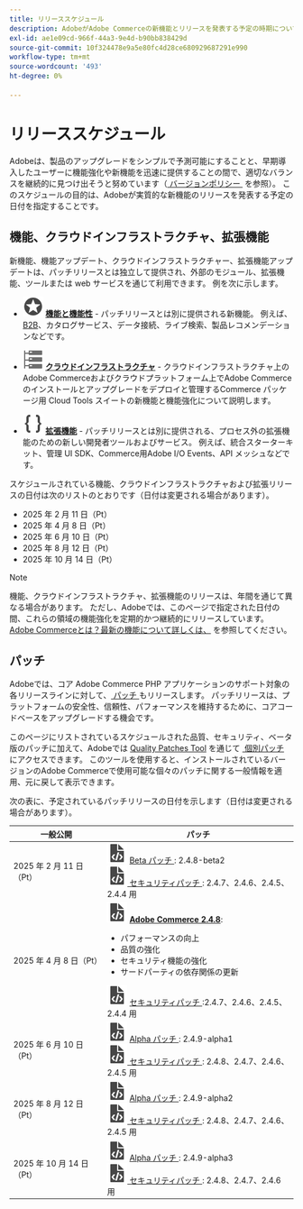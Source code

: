 ```yaml
---
title: リリーススケジュール
description: AdobeがAdobe Commerceの新機能とリリースを発表する予定の時期について説明します。 計画性を高めるために、今後のパッチスケジュールと機能配信タイムラインを確認します。
exl-id: ae1e09cd-966f-44a3-9e4d-b90bb838429d
source-git-commit: 10f324478e9a5e80fc4d28ce680929687291e990
workflow-type: tm+mt
source-wordcount: '493'
ht-degree: 0%

---
```



# リリーススケジュール

Adobeは、製品のアップグレードをシンプルで予測可能にすることと、早期導入したユーザーに機能強化や新機能を迅速に提供することの間で、適切なバランスを継続的に見つけ出そうと努めています（[&#x200B; バージョンポリシー &#x200B;](versioning-policy.md) を参照）。 このスケジュールの目的は、Adobeが実質的な新機能のリリースを発表する予定の日付を指定することです。

## 機能、クラウドインフラストラクチャ、拡張機能

新機能、機能アップデート、クラウドインフラストラクチャー、拡張機能アップデートは、パッチリリースとは独立して提供され、外部のモジュール、拡張機能、ツールまたは web サービスを通じて利用できます。 例を次に示します。

- ![&#x200B; 機能アイコン &#x200B;](../assets/icons/feature.svg) [**機能と機能性**](https://experienceleague.adobe.com/en/docs/commerce/user-guides/release-information/release-notes-all) - パッチリリースとは別に提供される新機能。 例えば、[B2B](https://experienceleague.adobe.com/en/docs/commerce-admin/b2b/release-notes)、カタログサービス、データ接続、ライブ検索、製品レコメンデーションなどです。

- ![&#x200B; インフラストラクチャアイコン &#x200B;](../assets/icons/servers.svg) [**クラウドインフラストラクチャ**](https://experienceleague.adobe.com/en/docs/commerce-on-cloud/user-guide/release-notes/cloud-tools-suite) - クラウドインフラストラクチャ上のAdobe Commerceおよびクラウドプラットフォーム上でAdobe Commerceのインストールとアップグレードをデプロイと管理するCommerce パッケージ用 Cloud Tools スイートの新機能と機能強化について説明します。

- ![&#x200B; 拡張アイコン &#x200B;](../assets/icons/brackets.svg) [**拡張機能**](https://developer.adobe.com/commerce/extensibility/) - パッチリリースとは別に提供される、プロセス外の拡張機能のための新しい開発者ツールおよびサービス。 例えば、統合スターターキット、管理 UI SDK、Commerce用Adobe I/O Events、API メッシュなどです。

スケジュールされている機能、クラウドインフラストラクチャおよび拡張リリースの日付は次のリストのとおりです（日付は変更される場合があります）。

- 2025 年 2 月 11 日（Pt）
- 2025 年 4 月 8 日（Pt）
- 2025 年 6 月 10 日（Pt）
- 2025 年 8 月 12 日（Pt）
- 2025 年 10 月 14 日（Pt）

>[!NOTE]
>
>機能、クラウドインフラストラクチャ、拡張機能のリリースは、年間を通じて異なる場合があります。 ただし、Adobeでは、このページで指定された日付の間、これらの領域の機能強化を定期的かつ継続的にリリースしています。 [Adobe Commerceとは？最新の機能について詳しくは、](https://business.adobe.com/products/magento/magento-commerce.html) を参照してください。

## パッチ

Adobeでは、コア Adobe Commerce PHP アプリケーションのサポート対象の各リリースラインに対して、[&#x200B; パッチ &#x200B;](versioning-policy.md#patch-release) もリリースします。 パッチリリースは、プラットフォームの安全性、信頼性、パフォーマンスを維持するために、コアコードベースをアップグレードする機会です。

このページにリストされているスケジュールされた品質、セキュリティ、ベータ版のパッチに加えて、Adobeでは [Quality Patches Tool](versioning-policy.md#individual-patch) を通じて [&#x200B; 個別パッチ &#x200B;](../tools/quality-patches-tool/usage.md) にアクセスできます。 このツールを使用すると、インストールされているバージョンのAdobe Commerceで使用可能な個々のパッチに関する一般情報を適用、元に戻して表示できます。

次の表に、予定されているパッチリリースの日付を示します（日付は変更される場合があります）。

<table>
<thead>
  <tr>
    <th>一般公開</th>
    <th>パッチ</th>
  </tr>
</thead>
<tbody>
  <tr>
  <tr>
    <td>2025 年 2 月 11 日（Pt）</td>
    <td><img alt="パッチリリースアイコン" src="../assets/icons/file-code.svg"></img> <a href="versioning-policy.md#beta-patch-release">Beta パッチ </a>: 2.4.8-beta2<br><img alt="パッチリリースアイコン" src="../assets/icons/file-code.svg"></img><a href="release-notes/security/overview.md"> セキュリティパッチ </a>: 2.4.7、2.4.6、2.4.5、2.4.4 用</td>
  </tr>
  <tr>
    <tr>
    <td>2025 年 4 月 8 日（Pt）</td>
    <td><img alt="パッチリリースアイコン" src="../assets/icons/file-code.svg"></img> <a href="release-notes/commerce/overview.md"><strong>Adobe Commerce 2.4.8</a></strong>:<ul><li>パフォーマンスの向上</li><li>品質の強化</li><li>セキュリティ機能の強化</li><li>サードパーティの依存関係の更新</li></ul><img alt="パッチリリースアイコン" src="../assets/icons/file-code.svg"></img> <a href="release-notes/security/overview.md"> セキュリティパッチ </a>:2.4.7、2.4.6、2.4.5、2.4.4 用</td>
  </tr>
  <tr>
    <td>2025 年 6 月 10 日（Pt）</td>
    <td><img alt="パッチリリースアイコン" src="../assets/icons/file-code.svg"></img> <a href="versioning-policy.md#alpha-patch-release">Alpha パッチ </a>: 2.4.9-alpha1<br><img alt="パッチリリースアイコン" src="../assets/icons/file-code.svg"></img><a href="release-notes/security/overview.md"> セキュリティパッチ </a>: 2.4.8、2.4.7、2.4.6、2.4.5 用</td>
  </tr>
  <tr>
    <td>2025 年 8 月 12 日（Pt）</td>
    <td><img alt="パッチリリースアイコン" src="../assets/icons/file-code.svg"></img> <a href="versioning-policy.md#alpha-patch-release">Alpha パッチ </a>: 2.4.9-alpha2<br><img alt="パッチリリースアイコン" src="../assets/icons/file-code.svg"></img><a href="release-notes/security/overview.md"> セキュリティパッチ </a>: 2.4.8、2.4.7、2.4.6、2.4.5 用</td>
  </tr>
  <tr>
    <td>2025 年 10 月 14 日（Pt）</td>
    <td><img alt="パッチリリースアイコン" src="../assets/icons/file-code.svg"></img> <a href="versioning-policy.md#alpha-patch-release">Alpha パッチ </a>: 2.4.9-alpha3<br><img alt="パッチリリースアイコン" src="../assets/icons/file-code.svg"></img><a href="release-notes/security/overview.md"> セキュリティパッチ </a>: 2.4.8、2.4.7、2.4.6 用</td>
  </tr>
</tbody>
</table>